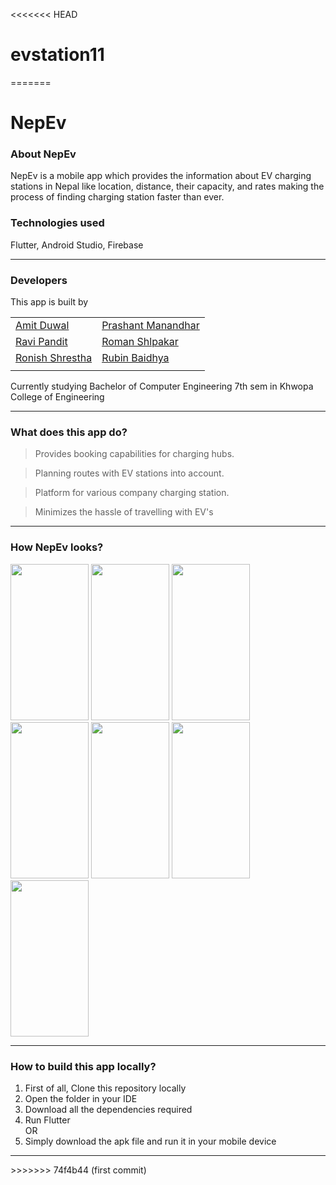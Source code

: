 <<<<<<< HEAD
# evstation11
=======
# NepEv

### About NepEv
NepEv is a mobile app which provides the information about EV charging stations in Nepal like location, distance, their capacity, and rates making the process of finding charging station faster than ever.
 
### Technologies used
Flutter, Android Studio, Firebase
<hr>

### Developers
This app is built by

|   |   |
| - | - |
| [Amit Duwal](https://github.com/amitduwal)  | [Prashant Manandhar](https://github.com/developer-prashant-999) |
| [Ravi Pandit](https://github.com/rravii)  | [Roman Shlpakar](https://github.com/romanshilpakar)  |
| [Ronish Shrestha](https://github.com/shrestharonish)  | [Rubin Baidhya](https://github.com/roobeen-b)  |
|||

Currently studying Bachelor of Computer Engineering 7th sem in Khwopa College of Engineering
<hr>

### What does this app do?
> Provides booking capabilities for charging hubs.

> Planning routes with EV stations into account.

> Platform for various company charging station.

> Minimizes the hassle of travelling with EV's
<hr>

### How NepEv looks?
<img width="125" height="250" src="https://user-images.githubusercontent.com/43931017/183262812-ff54d838-eb91-4f80-aee3-1c5ec40c157d.jpg"> <img width="125" height="250" src="https://user-images.githubusercontent.com/43931017/183262811-ff0e8502-de1f-4ed2-97b0-9af8f7c20cb1.jpg"> <img width="125" height="250" src="https://user-images.githubusercontent.com/43931017/183262810-58b3e162-5cdb-4496-a4eb-cd44c61f7f88.jpg"> <img width="125" height="250" src="https://user-images.githubusercontent.com/43931017/183262809-c9821179-3522-47d8-b7b6-5113dd6d0cb6.jpg"> <img width="125" height="250" src="https://user-images.githubusercontent.com/43931017/183262807-d5035b28-96f9-4075-8925-58a3e49c54c6.jpg"> <img width="125" height="250" src="https://user-images.githubusercontent.com/43931017/183262814-28e9eabe-9863-4d45-bdea-8c832e7e77f5.jpg"> <img width="125" height="250" src="https://user-images.githubusercontent.com/43931017/183262813-5ab817b1-4143-4db1-b742-145313599594.jpg">
<hr>

### How to build this app locally?
<ol>
  <li>First of all, Clone this repository locally</li>
  <li>Open the folder in your IDE</li>
  <li>Download all the dependencies required</li>
  <li>Run Flutter</li>
OR
  <li>Simply download the apk file and run it in your mobile device</li>
</ol>
<hr>
>>>>>>> 74f4b44 (first commit)
